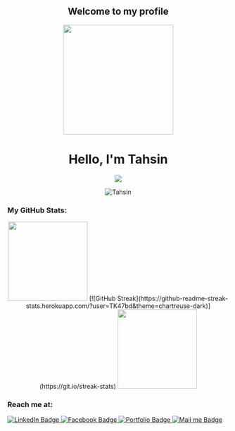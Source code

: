 <h2 align="center">Welcome to my profile</h2>

<div id="header" align="center">
  <img src="https://media.giphy.com/media/qgQUggAC3Pfv687qPC/giphy.gif" width="250"/>
</div>

<h1 align="center">Hello, I'm Tahsin</h1>
  <p align="center">
 <img src="https://readme-typing-svg.herokuapp.com?lines=Professional+Full+Stack+Web+Developer;PHP/Laravel%20|%20Javascript%20|%20React.js;Keep%20your%20trust%20in%20my%20work...;&center=true&width=500&height=50">
  <p align="center"> <img src="https://komarev.com/ghpvc/?username=TK47bd" alt="Tahsin" /> </p>
</p>

### My GitHub Stats:

<p align= "center">
  <img height= "180" src="https://github-readme-stats.vercel.app/api?username=TK47bd&theme=radical&show_icons=true" />
  [![GitHub Streak](https://github-readme-streak-stats.herokuapp.com/?user=TK47bd&theme=chartreuse-dark)](https://git.io/streak-stats)
  <img height= "180" src="https://github-readme-stats.vercel.app/api/top-langs/?username=TK47bd&theme=radical&layout=compact" />
</p>

### Reach me at:            
<div id="badges">
  <a href="https://www.linkedin.com/in/md-tahsin-sakib-5590971a6/" target="_blank">
    <img src="https://img.shields.io/badge/LinkedIn-skyblue?style=for-the-badge&logo=linkedin&logoColor=blue" alt="LinkedIn Badge"/>
  </a>
  <a href="https://facebook.com/tk47bd" target="_blank">
    <img src="https://img.shields.io/badge/facebook-blue?style=for-the-badge&logo=facebook&logoColor=white" alt="Facebook Badge"/>
  </a>
  <a href="https://sites.google.com/view/tk47bd" target="_blank">
    <img src="https://img.shields.io/badge/Portfolio-litegreen?style=for-the-badge&logo=googleearth&logoColor=white" alt="Portfolio Badge"/>
  </a>
  <a href="mailto:tahsin@symstar.co.uk" target="_blank">
    <img src="https://img.shields.io/badge/Send%20Mail-orange?style=for-the-badge&logo=gmail&logoColor=white" alt="Mail me Badge"/>
  </a>
</div>

